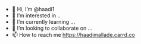 - 👋 Hi, I’m @haadi1
- 👀 I’m interested in ..
- 🌱 I’m currently learning ...
- 💞️ I’m looking to collaborate on ...
- 📫 How to reach me https://haadimallade.carrd.co

<!---
haadi17/haadi17 is a ✨ special ✨ repository because its `README.md` (this file) appears on your GitHub profile.
You can click the Preview link to take a look at your changes.
--->
